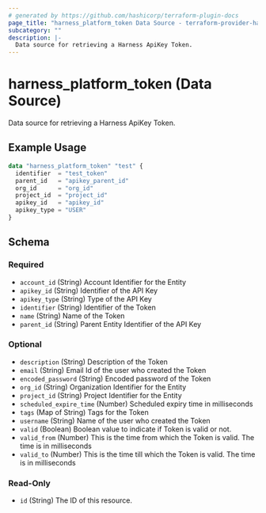 ```yaml
---
# generated by https://github.com/hashicorp/terraform-plugin-docs
page_title: "harness_platform_token Data Source - terraform-provider-harness"
subcategory: ""
description: |-
  Data source for retrieving a Harness ApiKey Token.
---
```


# harness_platform_token (Data Source)

Data source for retrieving a Harness ApiKey Token.

## Example Usage

```terraform
data "harness_platform_token" "test" {
  identifier  = "test_token"
  parent_id   = "apikey_parent_id"
  org_id      = "org_id"
  project_id  = "project_id"
  apikey_id   = "apikey_id"
  apikey_type = "USER"
}
```

<!-- schema generated by tfplugindocs -->
## Schema

### Required

- `account_id` (String) Account Identifier for the Entity
- `apikey_id` (String) Identifier of the API Key
- `apikey_type` (String) Type of the API Key
- `identifier` (String) Identifier of the Token
- `name` (String) Name of the Token
- `parent_id` (String) Parent Entity Identifier of the API Key

### Optional

- `description` (String) Description of the Token
- `email` (String) Email Id of the user who created the Token
- `encoded_password` (String) Encoded password of the Token
- `org_id` (String) Organization Identifier for the Entity
- `project_id` (String) Project Identifier for the Entity
- `scheduled_expire_time` (Number) Scheduled expiry time in milliseconds
- `tags` (Map of String) Tags for the Token
- `username` (String) Name of the user who created the Token
- `valid` (Boolean) Boolean value to indicate if Token is valid or not.
- `valid_from` (Number) This is the time from which the Token is valid. The time is in milliseconds
- `valid_to` (Number) This is the time till which the Token is valid. The time is in milliseconds

### Read-Only

- `id` (String) The ID of this resource.
